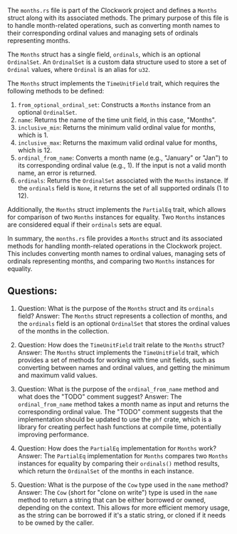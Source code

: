 The `months.rs` file is part of the Clockwork project and defines a `Months` struct along with its associated methods. The primary purpose of this file is to handle month-related operations, such as converting month names to their corresponding ordinal values and managing sets of ordinals representing months.

The `Months` struct has a single field, `ordinals`, which is an optional `OrdinalSet`. An `OrdinalSet` is a custom data structure used to store a set of `Ordinal` values, where `Ordinal` is an alias for `u32`.

The `Months` struct implements the `TimeUnitField` trait, which requires the following methods to be defined:

1. `from_optional_ordinal_set`: Constructs a `Months` instance from an optional `OrdinalSet`.
2. `name`: Returns the name of the time unit field, in this case, "Months".
3. `inclusive_min`: Returns the minimum valid ordinal value for months, which is 1.
4. `inclusive_max`: Returns the maximum valid ordinal value for months, which is 12.
5. `ordinal_from_name`: Converts a month name (e.g., "January" or "Jan") to its corresponding ordinal value (e.g., 1). If the input is not a valid month name, an error is returned.
6. `ordinals`: Returns the `OrdinalSet` associated with the `Months` instance. If the `ordinals` field is `None`, it returns the set of all supported ordinals (1 to 12).

Additionally, the `Months` struct implements the `PartialEq` trait, which allows for comparison of two `Months` instances for equality. Two `Months` instances are considered equal if their `ordinals` sets are equal.

In summary, the `months.rs` file provides a `Months` struct and its associated methods for handling month-related operations in the Clockwork project. This includes converting month names to ordinal values, managing sets of ordinals representing months, and comparing two `Months` instances for equality.
## Questions: 
 1. Question: What is the purpose of the `Months` struct and its `ordinals` field?
   Answer: The `Months` struct represents a collection of months, and the `ordinals` field is an optional `OrdinalSet` that stores the ordinal values of the months in the collection.

2. Question: How does the `TimeUnitField` trait relate to the `Months` struct?
   Answer: The `Months` struct implements the `TimeUnitField` trait, which provides a set of methods for working with time unit fields, such as converting between names and ordinal values, and getting the minimum and maximum valid values.

3. Question: What is the purpose of the `ordinal_from_name` method and what does the "TODO" comment suggest?
   Answer: The `ordinal_from_name` method takes a month name as input and returns the corresponding ordinal value. The "TODO" comment suggests that the implementation should be updated to use the `phf` crate, which is a library for creating perfect hash functions at compile time, potentially improving performance.

4. Question: How does the `PartialEq` implementation for `Months` work?
   Answer: The `PartialEq` implementation for `Months` compares two `Months` instances for equality by comparing their `ordinals()` method results, which return the `OrdinalSet` of the months in each instance.

5. Question: What is the purpose of the `Cow` type used in the `name` method?
   Answer: The `Cow` (short for "clone on write") type is used in the `name` method to return a string that can be either borrowed or owned, depending on the context. This allows for more efficient memory usage, as the string can be borrowed if it's a static string, or cloned if it needs to be owned by the caller.
    